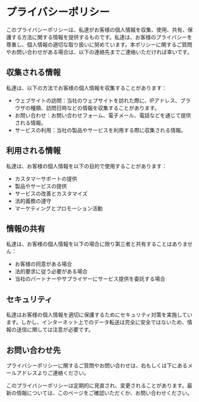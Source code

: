 # プライバシーポリシー

このプライバシーポリシーは、私達がお客様の個人情報を収集、使用、共有、保護する方法に関する情報を提供するものです。私達は、お客様のプライバシーを尊重し、個人情報の適切な取り扱いに努めています。本ポリシーに関するご質問やお問い合わせがある場合は、以下の連絡先までご連絡いただければ幸いです。

## 収集される情報

私達は、以下の方法でお客様の個人情報を収集することがあります：

- ウェブサイトの訪問：当社のウェブサイトを訪れた際に、IPアドレス、ブラウザの種類、訪問日時などの情報を収集することがあります。
- お問い合わせ：お問い合わせフォーム、電子メール、電話などを通じて提供される情報。
- サービスの利用：当社の製品やサービスを利用する際に収集される情報。

## 利用される情報

私達は、お客様の個人情報を以下の目的で使用することがあります：

- カスタマーサポートの提供
- 製品やサービスの提供
- サービスの改善とカスタマイズ
- 法的義務の遵守
- マーケティングとプロモーション活動

## 情報の共有

私達は、お客様の個人情報を以下の場合に限り第三者と共有することはありません：

- お客様の同意がある場合
- 法的要求に従う必要がある場合
- 当社のパートナーやサプライヤーにサービス提供を委託する場合

## セキュリティ

私達はお客様の個人情報を適切に保護するためにセキュリティ対策を実施しています。しかし、インターネット上でのデータ転送は完全に安全ではないため、情報の送信に関しては注意が必要です。

## お問い合わせ先

プライバシーポリシーに関するご質問やお問い合わせは、右もしくは下にあるメールアドレスよりご連絡ください。

このプライバシーポリシーは定期的に見直され、変更されることがあります。最新の情報については、このページをご確認いただくか、お問い合わせください。
